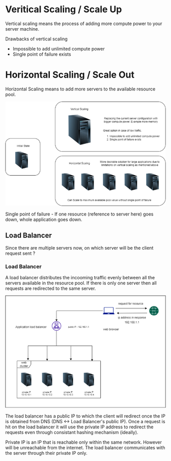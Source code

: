 # Veritical Scaling / Scale Up

Vertical scaling means the process of adding more compute power to your server machine.

Drawbacks of vertical scaling

- Impossible to add unlimited compute power
- Single point of failure exists

# Horizontal Scaling / Scale Out

Horizontal Scaling means to add more servers to the available resource pool.

![Horizontal Scaling Vs Veritical Scaling](./assets/HCVS-fig1.png)

Single point of failure - If one resource (reference to server here) goes down, whole application goes down.

## Load Balancer

Since there are multiple servers now, on which server will be the client request sent ? 

### Load Balancer

A load balancer distributes the incooming traffic evenly between all the servers available in the resource pool. If there is only one server then all requests are redirected to the same server.

![Request redirection through load balancer](./assets/HCVS-fig2.png)

The load balancer has a public IP to which the client will redirect once the IP is obtained from DNS (DNS <-> Load Balancer's public IP). Once a request is hit on the load balancer it will use the private IP address to redirect the requests even through consistant hashing mechanism (ideally). 

Private IP is an IP that is reachable only within the same network. However will be unreachable from the internet. The load balancer communicates with the server through their private IP only. 